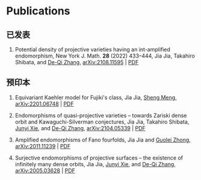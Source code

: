 # Publications


## 已发表

1. Potential density of projective varieties having an int-amplified endomorphism,
   New York J. Math. **28** (2022) 433–444,
   Jia Jia, Takahiro Shibata, and [De-Qi Zhang](https://blog.nus.edu.sg/matzdq/),
   [arXiv:2108.11595](https://arxiv.org/abs/2108.11595) | [PDF](http://nyjm.albany.edu/j/2022/28-17v.pdf)

## 预印本

1. Equivariant Kaehler model for Fujiki's class,
   Jia Jia, [Sheng Meng](https://sites.google.com/view/shengmeng/home),
   [arXiv:2201.06748](https://arxiv.org/abs/2201.06748) | [PDF](https://mathjiajia.github.io/pdf/2022equivariant.pdf)

1. Endomorphisms of quasi-projective varieties – towards Zariski dense orbit
   and Kawaguchi-Silverman conjectures,
   Jia Jia, Takahiro Shibata, [Junyi Xie](https://sites.google.com/site/junyixiemath/home),
   and [De-Qi Zhang](https://blog.nus.edu.sg/matzdq/),
   [arXiv:2104.05339](https://arxiv.org/abs/2104.05339) | [PDF](https://mathjiajia.github.io/pdf/2021endomorphisms.pdf)

1. Amplified endomorphisms of Fano fourfolds,
   Jia Jia and [Guolei Zhong](https://sites.google.com/view/guoleizhongshomepage/home),
   [arXiv:2011.11239](https://arxiv.org/abs/2011.11239) | [PDF](https://mathjiajia.github.io/pdf/2020amplified.pdf)

1. Surjective endomorphisms of projective surfaces – the existence of
   infinitely many dense orbits,
   Jia Jia, [Junyi Xie](https://sites.google.com/site/junyixiemath/home),
   and [De-Qi Zhang](https://blog.nus.edu.sg/matzdq/),
   [arXiv:2005.03628](https://arxiv.org/abs/2005.03628) | [PDF](https://mathjiajia.github.io/pdf/2020surjective.pdf)

